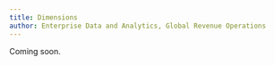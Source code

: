 ```yaml
---
title: Dimensions
author: Enterprise Data and Analytics, Global Revenue Operations
---
```


Coming soon.
